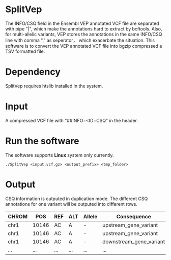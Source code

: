# SplitVep
The INFO/CSQ field in the Ensembl VEP annotated VCF file are separated with pipe "|", which make the annotations hard to extract by bcftools. Also, for multi-allelic variants, VEP stores the annotations in the same INFO/CSQ line with comma "," as seperator， which exacerbate the situation. This software is to convert the VEP annotated VCF file into bgzip compressed a TSV formatted file.

# Dependency
SplitVep requires htslib installed in the system.

# Input
A compressed VCF file with "##INFO=<ID=CSQ" in the header.

# Run the software
The software supports **Linux** system only currently.
```console
./SplitVep <input.vcf.gz> <output_prefix> <tmp_folder>
```

# Output
CSQ information is outputed in duplication mode. The different CSQ annotations for one variant will be outputed into different rows.

| CHROM  | POS | REF | ALT | Allele | Consequence | IMPACT | SYMBOL | Gene | Feature_type | Feature | BIOTYPE | ... | 
| ------ | --- | --- | --- | ------ | ----------- | ------ | ------ | ---- | ------------ | ------- | ------- | --- |
| chr1 | 10146 | AC | A | - | upstream_gene_variant | MODIFIER | DDX11L1 | ENSG00000223972 | Transcript | ENST00000450305 | transcribed_unprocessed_pseudogene | ... |
| chr1 | 10146 | AC | A | - | upstream_gene_variant | MODIFIER | DDX11L16 | ENSG00000290825 | Transcript | ENST00000456328 | lncRNA | ... |
| chr1 | 10146 | AC | A | - | downstream_gene_variant | MODIFIER | WASH7P | ENSG00000223972 | Transcript | ENST00000488147 | transcribed_unprocessed_pseudogene | ... |
| ... | ... | ... | ... | ... | ... | ... | ... | ... | ... | ... | ... | ... |
